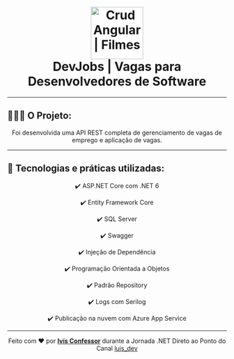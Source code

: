 <h1 align="center">
    <br />
        <img 
            src="./github-readme/video.png"
            alt="Crud Angular | Filmes" 
            width="120" 
        />
    <br />
    DevJobs | Vagas para Desenvolvedores de Software
</h1>

<hr />

## 🧑🏽‍💻 O Projeto:
<p align="center">
    Foi desenvolvida uma API REST completa de gerenciamento de vagas de emprego e aplicação de vagas.
</p>

<hr />

## 🚀 Tecnologias e práticas utilizadas:
<div align="center">

✔️ ASP.NET Core com .NET 6

✔️ Entity Framework Core

✔️ SQL Server

✔️ Swagger

✔️ Injeção de Dependência

✔️ Programação Orientada a Objetos

✔️ Padrão Repository

✔️ Logs com Serilog

✔️ Publicação na nuvem com Azure App Service

</div>

<hr />

<div align="center">
    Feito com <span role="img" aria-label="coração">❤️</span> por <strong><a href="https://github.com/ivisconfessor">Ivís Confessor</a></strong> durante a Jornada .NET Direto ao Ponto do Canal <a href="https://www.youtube.com/channel/UCjfymesWHr0Z-3hryRsc-Fw" target="_blanck">luis_dev</a> 
</div>